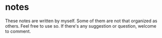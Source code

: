 # notes

These notes are written by myself. 
Some of them are not that organized as others.
Feel free to use so. If there's any suggestion or question, welcome to comment.
